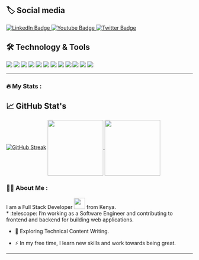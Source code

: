  ## 🏷️ Social media
  
 <div id="badges">
  <a href="https://www.linkedin.com/in/fidelis-waweru-97645b166">
    <img src="https://img.shields.io/badge/LinkedIn-blue?style=for-the-badge&logo=linkedin&logoColor=white" alt="LinkedIn Badge"/>
  </a>
  <a href="https://www.youtube.com/channel/UCrK0yxpGiucawvnHF_ETLgA">
    <img src="https://img.shields.io/badge/YouTube-red?style=for-the-badge&logo=youtube&logoColor=white" alt="Youtube Badge"/>
  </a>
  <a href="https://twitter.com/Fidelis52486518">
    <img src="https://img.shields.io/badge/Twitter-blue?style=for-the-badge&logo=twitter&logoColor=white" alt="Twitter Badge"/>
  </a>
</div>
  
## 🛠 Technology & Tools

![](https://img.shields.io/badge/react-reactjs-informational?style=flat&logo=reactjs&labelColor=181818&logoColor=white&color=050F2C)
![](https://img.shields.io/badge/node-Nodejs-informational?style=flat&logo=Nodejs&labelColor=181818&logoColor=white&color=050F2C)
![](https://img.shields.io/badge/OS-Linux-informational?style=flat&logo=linux&labelColor=181818&logoColor=white&color=050F2C)
![](https://img.shields.io/badge/Editor-VsCode-informational?style=flat&logo=visual-studio-code&labelColor=181818&logoColor=white&color=050F2C)
![](https://img.shields.io/badge/Code-Python-informational?style=flat&logo=python&labelColor=181818&logoColor=white&color=050F2C)
![](https://img.shields.io/badge/Web-Django-informational?style=flat&logo=django&labelColor=181818&logoColor=white&color=050F2C)
![](https://img.shields.io/badge/Code-Javascript-informational?style=flat&logo=javascript&labelColor=181818&logoColor=white&color=050F2C)
![](https://img.shields.io/badge/Shell-Bash-informational?style=flat&logo=gnu-bash&&labelColor=181818&logoColor=white&color=050F2C)
![](https://img.shields.io/badge/Tools-Git-informational?style=flat&logo=git&labelColor=181818&logoColor=white&color=050F2C)
![](https://img.shields.io/badge/Tools-MySQL-informational?style=flat&logo=mysql&labelColor=181818&logoColor=white&color=050F2C)
![](https://img.shields.io/badge/Cloud-Google_Cloud-informational?style=flat&logo=google-cloud&labelColor=181818&logoColor=white&color=050F2C)
![](https://img.shields.io/badge/Cloud-Azure-informational?style=flat&logo=microsoft-azure&labelColor=181818&logoColor=white&color=050F2C)


 ---

### :fire: My Stats :
## 📈 GitHub Stat's

[![GitHub Streak](http://github-readme-streak-stats.herokuapp.com?user=fidelis452&theme=gruvbox&date_format=n%2Fj%5B%2FY%5D)](https://git.io/streak-stats)
<a href="https://github.com/fidelis452/fidelis452">
<img align="center" src="https://github-readme-stats.vercel.app/api/top-langs/?username=fidelis452&layout=compact&heigt=&theme=algolia" height="150px">
</a>
<a href="https://github.com/fidelis452/fidelis452">
<img align="center" src="https://github-readme-stats.vercel.app/api?username=fidelis452&count_private=true&show_icons=true&theme=algolia" height="150px">
</a>

### :woman_technologist: About Me :
 <div align="left" color="blue">
I am a Full Stack Developer <img src="https://media.giphy.com/media/WUlplcMpOCEmTGBtBW/giphy.gif" width="30"> from Kenya.<br/>
* :telescope: I’m working as a Software Engineer and contributing to frontend and backend for building web applications.

* :seedling: Exploring Technical Content Writing.

* :zap: In my free time, I learn new skills and work towards being great.
 
 ---
<div id="header" align="center">
  <img sr
       </div>

<!--
**fidleis452/fidelis452** is a ✨ _special_ ✨ repository because its `README.md` (this file) appears on your GitHub profile.

Here are some ideas to get you started:

- 🔭 I’m currently working on ...
- 🌱 I’m currently learning ...
- 👯 I’m looking to collaborate on ...
- 🤔 I’m looking for help with ...
- 💬 Ask me about ...
- 📫 How to reach me: ...
- 😄 Pronouns: ...
- ⚡ Fun fact: ...
  -->

